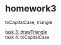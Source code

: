 # homework3
toCapitalCase, triangle

<a href="https://github.com/maksstinger/homework3/blob/master/hw3task3.js">task 3: drawTriangle<a><br/>
task 4: toCapitalCase

